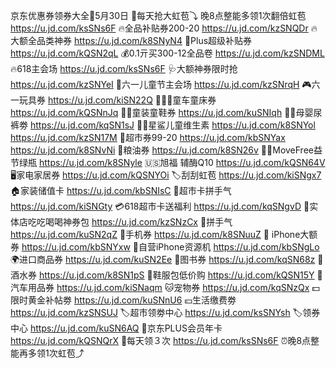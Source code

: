 京东优惠券领券大全🧧5月30日
🧧每天抢大虹苞⤵
晚8点整能多领1次翻倍虹苞
https://u.jd.com/ksSNs6F
🔥全品补贴券200-20
https://u.jd.com/kzSNQDr
🔥大额全品类神券 
https://u.jd.com/k8SNyN4
👟Plus超级补贴券
https://u.jd.com/kQSN2qL
💰0.1亓买300-12全品卷
https://u.jd.com/kzSNDML
🔥618主会场
https://u.jd.com/ksSNs6F
🩺大额神券限时抢
https://u.jd.com/kzSNYeI
🎈六一儿童节主会场
https://u.jd.com/kzSNrqH
🎮六一玩具券
https://u.jd.com/kiSN22Q 
🚴🏻‍♀童车童床券
https://u.jd.com/kQSNnJq
👶🏻童装童鞋券
https://u.jd.com/kuSNIqh
👶🏻母婴尿裤劵
https://u.jd.com/kqSN1sJ
👶🏻星鲨儿童维生素
https://u.jd.com/k8SNYol
https://u.jd.com/kzSN17M
🛒超市券99-20
https://u.jd.com/kbSNYax
https://u.jd.com/k8SNvNi
🍚粮油券
https://u.jd.com/k8SN26v
💪🏻MoveFree益节绿瓶
https://u.jd.com/k8SNyle
🇺🇸旭福 辅酶Q10
https://u.jd.com/kQSN64V
🖥家电家居券
https://u.jd.com/kQSNYOi
🏷刮刮虹苞
https://u.jd.com/kiSNgx7
🏠家装储值卡
https://u.jd.com/kbSNIsC
🎰超市卡拼手气
https://u.jd.com/kiSNGty
💳618超市卡送福利
https://u.jd.com/kqSNgvD
🍕实体店吃吃喝喝神券包
https://u.jd.com/kzSNzCx
🎰拼手气
https://u.jd.com/kuSN2qZ
📱手机券
https://u.jd.com/k8SNuuZ
 iPhone大额券
https://u.jd.com/kbSNYxw
📱自营iPhone资源机
https://u.jd.com/kbSNgLo
🌍进口商品券
https://u.jd.com/kuSN2Ee
📖图书券
https://u.jd.com/kqSN68z
🍶酒水券
https://u.jd.com/k8SN1pS
👟鞋服包低价购
https://u.jd.com/kQSN15Y
🚗汽车用品券
https://u.jd.com/kiSNaqm 
🐱宠物券
https://u.jd.com/kqSNzQx
💵限时黄金补帖劵
https://u.jd.com/kuSNnU6
💴生活缴费劵
https://u.jd.com/kzSNSUJ
🏷超市领劵中心
https://u.jd.com/ksSNYsh
🏷领券中心
https://u.jd.com/kuSN6AQ
👑京东PLUS会员年卡
https://u.jd.com/kQSNQrX
🧧每天领３次
https://u.jd.com/ksSNs6F
⏰晚8点整能再多领1次虹苞⤴